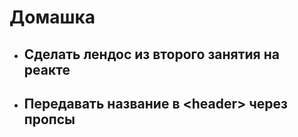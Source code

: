 # Домашка
- ## Сделать лендос из второго занятия на реакте
- ## Передавать название в \<header\> через пропсы

